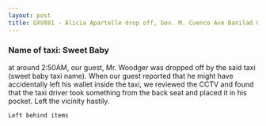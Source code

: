```yaml
---
layout: post
title: GXV881 - Alicia Apartelle drop off, Gov. M. Cuenco Ave Banilad Cebu City
---
```


### Name of taxi: Sweet Baby

at around 2:50AM, our guest, Mr. Woodger was dropped off by the said taxi (sweet baby taxi name). When our guest reported that he might have accidentally left his wallet inside the taxi, we reviewed the CCTV and found that the taxi driver took something from the back seat and placed it in his pocket. Left the vicinity hastily. 

```Left behind items```
